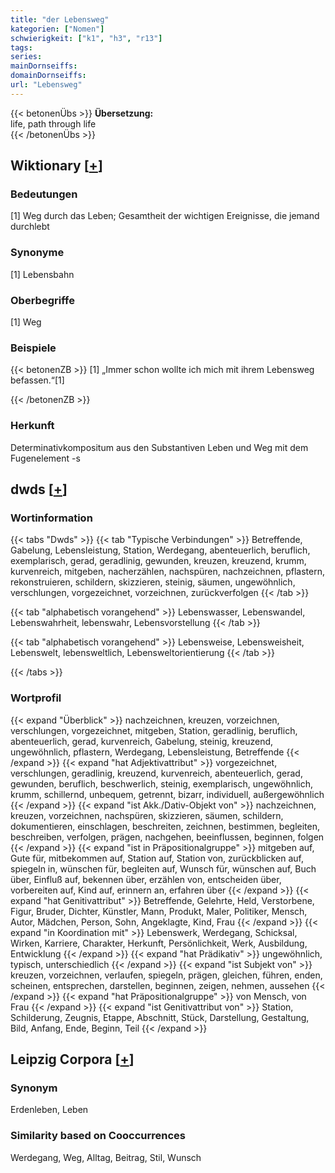 ```yaml
---
title: "der Lebensweg"
kategorien: ["Nomen"]
schwierigkeit: ["k1", "h3", "r13"]
tags:
series:
mainDornseiffs:
domainDornseiffs:
url: "Lebensweg"
---
```


{{< betonenÜbs >}}
**Übersetzung:**  
life, path through life  
{{< /betonenÜbs >}}

## Wiktionary [[+](https://de.wiktionary.org/wiki/Lebensweg)]

### Bedeutungen
[1] Weg durch das Leben; Gesamtheit der wichtigen Ereignisse, die jemand durchlebt  

### Synonyme
[1] Lebensbahn  

### Oberbegriffe
[1] Weg  

### Beispiele
{{< betonenZB >}}
[1] „Immer schon wollte ich mich mit ihrem Lebensweg befassen.“[1]  

{{< /betonenZB >}}
### Herkunft
Determinativkompositum aus den Substantiven Leben und Weg mit dem Fugenelement -s  



## dwds [[+](https://www.dwds.de/wb/Lebensweg)]

### Wortinformation
{{< tabs "Dwds" >}}
{{< tab "Typische Verbindungen" >}}
Betreffende, Gabelung, Lebensleistung, Station, Werdegang, abenteuerlich, beruflich, exemplarisch, gerad, geradlinig, gewunden, kreuzen, kreuzend, krumm, kurvenreich, mitgeben, nacherzählen, nachspüren, nachzeichnen, pflastern, rekonstruieren, schildern, skizzieren, steinig, säumen, ungewöhnlich, verschlungen, vorgezeichnet, vorzeichnen, zurückverfolgen
{{< /tab >}}

{{< tab "alphabetisch vorangehend" >}}
Lebenswasser, Lebenswandel, Lebenswahrheit, lebenswahr, Lebensvorstellung
{{< /tab >}}

{{< tab "alphabetisch vorangehend" >}}
Lebensweise, Lebensweisheit, Lebenswelt, lebensweltlich, Lebensweltorientierung
{{< /tab >}}

{{< /tabs >}}

### Wortprofil
{{< expand "Überblick" >}} nachzeichnen, kreuzen, vorzeichnen, verschlungen, vorgezeichnet, mitgeben, Station, geradlinig, beruflich, abenteuerlich, gerad, kurvenreich, Gabelung, steinig, kreuzend, ungewöhnlich, pflastern, Werdegang, Lebensleistung, Betreffende {{< /expand >}}
{{< expand "hat Adjektivattribut" >}} vorgezeichnet, verschlungen, geradlinig, kreuzend, kurvenreich, abenteuerlich, gerad, gewunden, beruflich, beschwerlich, steinig, exemplarisch, ungewöhnlich, krumm, schillernd, unbequem, getrennt, bizarr, individuell, außergewöhnlich {{< /expand >}}
{{< expand "ist Akk./Dativ-Objekt von" >}} nachzeichnen, kreuzen, vorzeichnen, nachspüren, skizzieren, säumen, schildern, dokumentieren, einschlagen, beschreiten, zeichnen, bestimmen, begleiten, beschreiben, verfolgen, prägen, nachgehen, beeinflussen, beginnen, folgen {{< /expand >}}
{{< expand "ist in Präpositionalgruppe" >}} mitgeben auf, Gute für, mitbekommen auf, Station auf, Station von, zurückblicken auf, spiegeln in, wünschen für, begleiten auf, Wunsch für, wünschen auf, Buch über, Einfluß auf, bekennen über, erzählen von, entscheiden über, vorbereiten auf, Kind auf, erinnern an, erfahren über {{< /expand >}}
{{< expand "hat Genitivattribut" >}} Betreffende, Gelehrte, Held, Verstorbene, Figur, Bruder, Dichter, Künstler, Mann, Produkt, Maler, Politiker, Mensch, Autor, Mädchen, Person, Sohn, Angeklagte, Kind, Frau {{< /expand >}}
{{< expand "in Koordination mit" >}} Lebenswerk, Werdegang, Schicksal, Wirken, Karriere, Charakter, Herkunft, Persönlichkeit, Werk, Ausbildung, Entwicklung {{< /expand >}}
{{< expand "hat Prädikativ" >}} ungewöhnlich, typisch, unterschiedlich {{< /expand >}}
{{< expand "ist Subjekt von" >}} kreuzen, vorzeichnen, verlaufen, spiegeln, prägen, gleichen, führen, enden, scheinen, entsprechen, darstellen, beginnen, zeigen, nehmen, aussehen {{< /expand >}}
{{< expand "hat Präpositionalgruppe" >}} von Mensch, von Frau {{< /expand >}}
{{< expand "ist Genitivattribut von" >}} Station, Schilderung, Zeugnis, Etappe, Abschnitt, Stück, Darstellung, Gestaltung, Bild, Anfang, Ende, Beginn, Teil {{< /expand >}}

## Leipzig Corpora [[+](https://corpora.uni-leipzig.de/en/res?word=Lebensweg&corpusId=deu_newscrawl-public_2018)]


### Synonym
Erdenleben, Leben


### Similarity based on Cooccurrences
Werdegang, Weg, Alltag, Beitrag, Stil, Wunsch

